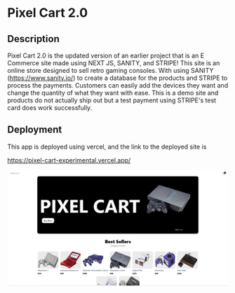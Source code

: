 # Pixel Cart 2.0

## Description

Pixel Cart 2.0 is the updated version of an earlier project that is an E Commerce site made using NEXT JS, SANITY, and STRIPE!
This site is an online store designed to sell retro gaming consoles. With using SANITY (https://www.sanity.io/) to create a database for the products and STRIPE to process the payments. Customers can easily add the devices they want and change the quantity of what they want with ease. This is a demo site and products do not actually ship out but a test payment using STRIPE's test card does work successfully.


## Deployment

This app is deployed using vercel, and the link to the deployed site is 

https://pixel-cart-experimental.vercel.app/

![screenshot](https://github.com/XxElijahMxX/pixel-cart-experimental/blob/main/public/images/pixel%20cart%20new.png?raw=true)
